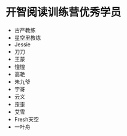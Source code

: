 # 开智阅读训练营优秀学员

+ 古严教练
+ 星空里教练
+ Jessie
+ 刀刀
+ 王蒙
+ 惶惶
+ 高艳
+ 朱九爷
+ 宇哥
+ 云义
+ 歪歪
+ 艾雪
+ Fresh天空
+ 一叶舟